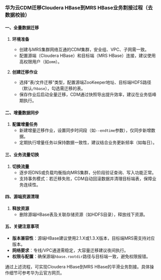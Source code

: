 ### 华为云CDM迁移Cloudera HBase到MRS HBase业务割接过程（去数据校验）

#### **一、全量数据迁移**
1. **环境准备**  
   - 创建与MRS集群网络互通的CDM集群，安全组、VPC、子网需一致。  
   - 配置源端（Cloudera HBase）和目标端（MRS HBase）连接，建议使用高权限用户（如`omm`）。  

2. **创建迁移作业**  
   - 选择“表/文件迁移”类型，配置源端ZooKeeper地址、目标端HDFS路径（默认`/hbase`），勾选需迁移的表。  
   - 保存作业后启动全量迁移，CDM通过快照导出提升效率，建议在业务低峰期执行。  

#### **二、增量数据同步**  
1. **配置增量任务**  
   - 新建增量迁移作业，设置同步时间段（如`--endtime`参数），仅同步新增数据。  
   - 定期执行增量任务以保持数据一致性，建议结合业务更新频率（如每日）。  

#### **三、业务流量切换**  
1. **切换流量**  
   - 逐步将DNS或负载均衡指向MRS集群，分阶段验证查询、写入功能正常。  
   - 支持事务模式：若迁移失败，CDM自动回滚数据并清理目标端表，保障业务连续性。  

#### **四、源端资源清理**  
1. **释放资源**  
   - 删除源端HBase表及关联存储资源（如HDFS目录），释放线下资源。  

#### **五、关键注意事项**  
- **版本兼容性**：源端HBase建议使用2.1.X或1.3.X版本，目标端MRS需支持对应版本。  
- **网络要求**：专线/VPC通道需稳定，大容量迁移建议夜间执行。  
- **权限与配置**：确保源端`hbase.rootdir`路径与目标端一致，避免权限报错。  

通过上述流程，可实现Cloudera HBase到MRS HBase的平滑业务割接。具体操作细节可参考华为云官方网页。
